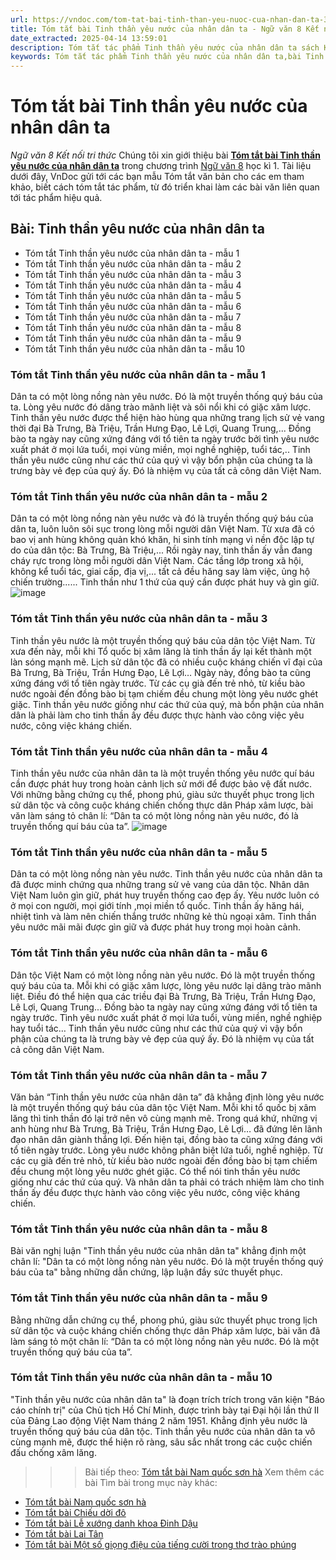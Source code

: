 ```yaml
---
url: https://vndoc.com/tom-tat-bai-tinh-than-yeu-nuoc-cua-nhan-dan-ta-331214
title: Tóm tắt bài Tinh thần yêu nước của nhân dân ta - Ngữ văn 8 Kết nối tri thức - VnDoc.com
date_extracted: 2025-04-14 13:59:01
description: Tóm tắt tác phẩm Tinh thần yêu nước của nhân dân ta sách Kết nối tri thức giúp quý thầy cô giáo và các bạn học sinh có thêm tài liệu tham khảo.
keywords: Tóm tắt tác phẩm Tinh thần yêu nước của nhân dân ta,bài Tinh thần yêu nước của nhân dân ta,tóm tắt Tinh thần yêu nước của nhân dân ta,Tóm tắt văn bản Tinh thần yêu nước của nhân dân ta,tóm tắt bài Tinh thần yêu nước của nhân dân ta,học tốt ngữ văn lớp 8,ngữ văn 8,ngữ văn 8 kết nối tri thức,ngữ văn 8 tập 1
---
```


# Tóm tắt bài Tinh thần yêu nước của nhân dân ta
 _Ngữ văn 8 Kết nối tri thức_
Chúng tôi xin giới thiệu bài [**Tóm tắt bài Tinh thần yêu nước của nhân dân ta**](<https://vndoc.com/tom-tat-bai-tinh-than-yeu-nuoc-cua-nhan-dan-ta-331214>) trong chương trình [Ngữ văn 8](<https://vndoc.com/ngu-van-lop8>) học kì 1. Tài liệu dưới đây, VnDoc gửi tới các bạn mẫu Tóm tắt văn bản cho các em tham khảo, biết cách tóm tắt tác phẩm, từ đó triển khai làm các bài văn liên quan tới tác phẩm hiệu quả.
## Bài: Tinh thần yêu nước của nhân dân ta
  * Tóm tắt Tinh thần yêu nước của nhân dân ta - mẫu 1
  * Tóm tắt Tinh thần yêu nước của nhân dân ta - mẫu 2
  * Tóm tắt Tinh thần yêu nước của nhân dân ta - mẫu 3
  * Tóm tắt Tinh thần yêu nước của nhân dân ta - mẫu 4
  * Tóm tắt Tinh thần yêu nước của nhân dân ta - mẫu 5
  * Tóm tắt Tinh thần yêu nước của nhân dân ta - mẫu 6
  * Tóm tắt Tinh thần yêu nước của nhân dân ta - mẫu 7
  * Tóm tắt Tinh thần yêu nước của nhân dân ta - mẫu 8
  * Tóm tắt Tinh thần yêu nước của nhân dân ta - mẫu 9
  * Tóm tắt Tinh thần yêu nước của nhân dân ta - mẫu 10

### **Tóm tắt Tinh thần yêu nước của nhân dân ta - mẫu 1**
Dân ta có một lòng nồng nàn yêu nước. Đó là một truyền thống quý báu của ta. Lòng yêu nước đó dâng trào mãnh liệt và sôi nổi khi có giặc xâm lược. Tinh thần yêu nước được thể hiện hào hùng qua những trang lịch sử vẻ vang thời đại Bà Trưng, Bà Triệu, Trần Hưng Đạo, Lê Lợi, Quang Trung,... Đồng bào ta ngày nay cũng xứng đáng với tổ tiên ta ngày trước bởi tình yêu nước xuất phát ở mọi lứa tuổi, mọi vùng miền, mọi nghề nghiệp, tuổi tác,.. Tinh thần yêu nước cũng như các thứ của quý vì vậy bổn phận của chúng ta là trưng bày vẻ đẹp của quý ấy. Đó là nhiệm vụ của tất cả công dân Việt Nam.
### **Tóm tắt Tinh thần yêu nước của nhân dân ta - mẫu 2**
Dân ta có một lòng nồng nàn yêu nước và đó là truyền thống quý báu của dân ta, luôn luôn sôi sục trong lòng mỗi người dân Việt Nam. Từ xưa đã có bao vị anh hùng không quản khó khăn, hi sinh tính mạng vì nền độc lập tự do của dân tộc: Bà Trưng, Bà Triệu,... Rồi ngày nay, tinh thần ấy vẫn đang cháy rực trong lòng mỗi người dân Việt Nam. Các tầng lớp trong xã hội, không kể tuổi tác, giai cấp, địa vị,... tất cả đều hăng say làm việc, ủng hộ chiến trường...... Tinh thần như 1 thứ của quý cần được phát huy và gìn giữ.
![image](https://i.vdoc.vn/data/image/2024/11/09/fh-1682047388.png)
### **Tóm tắt Tinh thần yêu nước của nhân dân ta - mẫu 3**
Tinh thần yêu nước là một truyền thống quý báu của dân tộc Việt Nam. Từ xưa đến này, mỗi khi Tổ quốc bị xâm lăng là tinh thần ấy lại kết thành một làn sóng mạnh mẽ. Lịch sử dân tộc đã có nhiều cuộc kháng chiến vĩ đại của Bà Trưng, Bà Triệu, Trần Hưng Đạo, Lê Lợi… Ngày này, đồng bào ta cũng xứng đáng với tổ tiên ngày trước. Từ các cụ già đến trẻ nhỏ, từ kiều bào nước ngoài đến đồng bào bị tạm chiếm đều chung một lòng yêu nước ghét giặc. Tinh thần yêu nước giống như các thứ của quý, mà bổn phận của nhân dân là phải làm cho tinh thần ấy đều được thực hành vào công việc yêu nước, công việc kháng chiến.
### **Tóm tắt Tinh thần yêu nước của nhân dân ta - mẫu 4**
Tinh thần yêu nước của nhân dân ta là một truyền thống yêu nước quí báu cần được phát huy trong hoàn cảnh lịch sử mới để được bảo vệ đất nước. Với những bằng chứng cụ thể, phong phú, giàu sức thuyết phục trong lịch sử dân tộc và công cuộc kháng chiến chống thực dân Pháp xâm lược, bài văn làm sáng tỏ chân lí: “Dân ta có một lòng nồng nàn yêu nước, đó là truyền thống quí báu của ta”.
![image](https://i.vdoc.vn/data/image/2024/11/09/s2-1682046905.png)
### **Tóm tắt Tinh thần yêu nước của nhân dân ta - mẫu 5**
Dân ta có một lòng nồng nàn yêu nước. Tinh thần yêu nước của nhân dân ta đã được minh chứng qua những trang sử vẻ vang của dân tộc. Nhân dân Việt Nam luôn gìn giữ, phát huy truyền thống cao đẹp ấy. Yêu nước luôn có ở mọi con người, mọi giới tính ,mọi miền tổ quốc. Tinh thần ấy hăng hái, nhiệt tình và làm nên chiến thắng trước những kẻ thù ngoại xâm. Tinh thần yêu nước mãi mãi được gìn giữ và được phát huy trong mọi hoàn cảnh.
### **Tóm tắt Tinh thần yêu nước của nhân dân ta - mẫu 6**
Dân tộc Việt Nam có một lòng nồng nàn yêu nước. Đó là một truyền thống quý báu của ta. Mỗi khi có giặc xâm lược, lòng yêu nước lại dâng trào mãnh liệt. Điều đó thể hiện qua các triều đại Bà Trưng, Bà Triệu, Trần Hưng Đạo, Lê Lợi, Quang Trung... Đồng bào ta ngày nay cũng xứng đáng với tổ tiên ta ngày trước. Tình yêu nước xuất phát ở mọi lứa tuổi, vùng miền, nghề nghiệp hay tuổi tác… Tinh thần yêu nước cũng như các thứ của quý vì vậy bổn phận của chúng ta là trưng bày vẻ đẹp của quý ấy. Đó là nhiệm vụ của tất cả công dân Việt Nam.
### **Tóm tắt Tinh thần yêu nước của nhân dân ta - mẫu 7**
Văn bản “Tinh thần yêu nước của nhân dân ta” đã khẳng định lòng yêu nước là một truyền thống quý báu của dân tộc Việt Nam. Mỗi khi tổ quốc bị xâm lăng thì tinh thần đó lại trở nên vô cùng mạnh mẽ. Trong quá khứ, những vị anh hùng như Bà Trưng, Bà Triệu, Trần Hưng Đạo, Lê Lợi… đã đứng lên lãnh đạo nhân dân giành thắng lợi. Đến hiện tại, đồng bào ta cũng xứng đáng với tổ tiên ngày trước. Lòng yêu nước không phân biệt lứa tuổi, nghề nghiệp. Từ các cụ già đến trẻ nhỏ, từ kiều bào nước ngoài đến đồng bào bị tạm chiếm đều chung một lòng yêu nước ghét giặc. Có thể nói tinh thần yêu nước giống như các thứ của quý. Và nhân dân ta phải có trách nhiệm làm cho tinh thần ấy đều được thực hành vào công việc yêu nước, công việc kháng chiến.
### **Tóm tắt Tinh thần yêu nước của nhân dân ta - mẫu 8**
Bài văn nghị luận "Tinh thần yêu nước của nhân dân ta" khẳng định một chân lí: "Dân ta có một lòng nồng nàn yêu nước. Đó là một truyền thống quý báu của ta" bằng những dẫn chứng, lập luận đầy sức thuyết phục.
### **Tóm tắt Tinh thần yêu nước của nhân dân ta - mẫu 9**
Bằng những dẫn chứng cụ thể, phong phú, giàu sức thuyết phục trong lịch sử dân tộc và cuộc kháng chiến chống thực dân Pháp xâm lược, bài văn đã làm sáng tỏ một chân lí: “Dân ta có một lòng nồng nàn yêu nước. Đó là một truyền thống quý báu của ta”.
### **Tóm tắt Tinh thần yêu nước của nhân dân ta - mẫu 10**
"Tinh thần yêu nước của nhân dân ta" là đoạn trích trích trong văn kiện "Báo cáo chính trị" của Chủ tịch Hồ Chí Minh, được trình bày tại Đại hội lần thứ II của Đảng Lao động Việt Nam tháng 2 năm 1951. Khẳng định yêu nước là truyền thống quý báu của dân tộc. Tinh thần yêu nước của nhân dân ta vô cùng mạnh mẽ, được thể hiện rõ ràng, sâu sắc nhất trong các cuộc chiến đấu chống xâm lăng.
>>> Bài tiếp theo: [Tóm tắt bài Nam quốc sơn hà](<https://vndoc.com/tom-tat-bai-nam-quoc-son-ha-331215>)
Xem thêm các bài Tìm bài trong mục này khác:
  * [Tóm tắt bài Nam quốc sơn hà](</tom-tat-bai-nam-quoc-son-ha-331215>)
  * [Tóm tắt bài Chiếu dời đô](</tom-tat-bai-chieu-doi-do-331216>)
  * [Tóm tắt bài Lễ xướng danh khoa Đinh Dậu](</tom-tat-bai-le-xuong-danh-khoa-dinh-dau-331270>)
  * [Tóm tắt bài Lai Tân](</tom-tat-bai-lai-tan-331273>)
  * [Tóm tắt bài Một số giọng điệu của tiếng cười trong thơ trào phúng](</tom-tat-bai-mot-so-giong-dieu-cua-tieng-cuoi-trong-tho-trao-phung-331278>)


